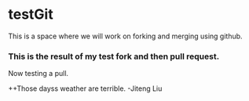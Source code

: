 # testGit
This is a space where we will work on forking and merging using github.

### This is the result of my test fork and then pull request.
Now testing a pull.

++Those dayss weather are terrible. -Jiteng Liu